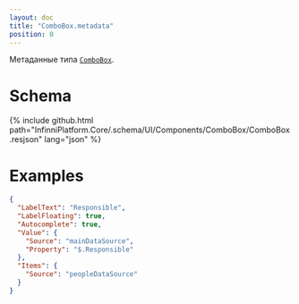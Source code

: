 ```yaml
---
layout: doc
title: "ComboBox.metadata"
position: 0
---
```


Метаданные типа [`ComboBox`](../).

# Schema

{% include github.html path="InfinniPlatform.Core/.schema/UI/Components/ComboBox/ComboBox.resjson" lang="json" %}

# Examples

```json
{
  "LabelText": "Responsible",
  "LabelFloating": true,
  "Autocomplete": true,
  "Value": {
    "Source": "mainDataSource",
    "Property": "$.Responsible"
  },
  "Items": {
    "Source": "peopleDataSource"
  }
}
```

